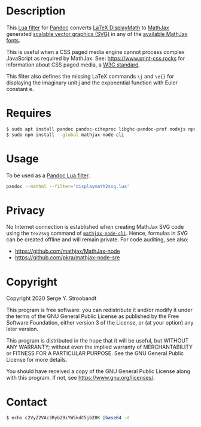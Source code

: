 # Description

This [Lua filter](https://pandoc.org/lua-filters.html)
for [Pandoc](https://pandoc.org/)
converts [LaTeX DisplayMath](https://en.wikibooks.org/wiki/LaTeX/Mathematics)
to [MathJax](https://www.mathjax.org/) generated
[scalable vector graphics (SVG)](https://en.wikipedia.org/wiki/Scalable_Vector_Graphics)
in any of the [available MathJax fonts](https://docs.mathjax.org/en/latest/output/fonts.html).

This is useful when a CSS paged media engine cannot process complex JavaScript
as required by MathJax.
See: <https://www.print-css.rocks> for information about CSS paged media,
a [W3C standard](https://www.w3.org/TR/css-page-3/).

This filter also defines the missing LaTeX commands `\j` and `\e{}` for displaying
the imaginary unit j and the exponential function with Euler constant e.


# Requires

```bash
$ sudo apt install pandoc pandoc-citeproc libghc-pandoc-prof nodejs npm
$ sudo npm install --global mathjax-node-cli
```


# Usage

To be used as a [Pandoc Lua filter](https://pandoc.org/lua-filters.html).

```bash
pandoc --mathml --filter='displaymath2svg.lua'
```


# Privacy

No Internet connection is established when creating MathJax SVG code using
the `tex2svg` command of [`mathjax-node-cli`](https://github.com/mathjax/mathjax-node-cli).
Hence, formulas in SVG can be created offline and will remain private.
For code auditing, see also:

- <https://github.com/mathjax/MathJax-node>
- <https://github.com/pkra/mathjax-node-sre>


# Copyright

Copyright 2020 Serge Y. Stroobandt

This program is free software: you can redistribute it and/or modify
it under the terms of the GNU General Public License as published by
the Free Software Foundation, either version 3 of the License, or
(at your option) any later version.

This program is distributed in the hope that it will be useful,
but WITHOUT ANY WARRANTY; without even the implied warranty of
MERCHANTABILITY or FITNESS FOR A PARTICULAR PURPOSE.  See the
GNU General Public License for more details.

You should have received a copy of the GNU General Public License
along with this program.  If not, see <https://www.gnu.org/licenses/>.


# Contact

```bash
$ echo c2VyZ2VAc3Ryb29iYW5kdC5jb20K |base64 -d
```
